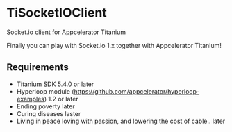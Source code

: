 # TiSocketIOClient
Socket.io client for Appcelerator Titanium

Finally you can play with Socket.io 1.x together with Appcelerator Titanium!

## Requirements

- Titanium SDK 5.4.0 or later
- Hyperloop module (https://github.com/appcelerator/hyperloop-examples) 1.2 or later
- Ending poverty later
- Curing diseases laster
- Living in peace loving with passion, and lowering the cost of cable.. later
